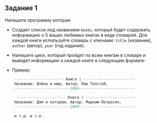 ## Задание 1

Напишите программу которая:

- Создает список под названием `books`, который будет содержать информацию о 5 ваших любимых книгах в виде словарей. Для каждой книги используйте словарь с ключами: `title` (название), `author` (автор), `year` (год издания).
- Напишите цикл, который пройдет по всем книгам в словаре и выведет информацию о каждой книге в следующем формате:
- Пример:
    
    ```python
     ---------------------- Книга 1 -----------------------
     Название: Война и мир, Автор: Лев Толстой,
     -------------------------1869-------------------------
     
      ---------------------- Книга 2 -----------------------
     Название: Дом в котором, Автор: Мариам Петросян,
     -------------------------2009--------------------------
     
     и т.д. и т.п.
    ```
    

